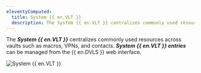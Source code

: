 ```yaml
---
eleventyComputed:
  title: System {{ en.VLT }}
  description: The System {{ en.VLT }} centralizes commonly used resources across vaults such as macros, VPNs, and contacts.
---
```


The ***System {{ en.VLT }}*** centralizes commonly used resources across vaults such as macros, VPNs, and contacts. ***System {{ en.VLT }} entries*** can be managed from the {{ en.DVLS }} web interface. 

![System {{ en.VLT }}](https://cdnweb.devolutions.net/docs/en/server/DVLS6026_2024_1.png) 